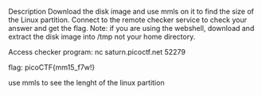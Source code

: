 Description
Download the disk image and use mmls on it to find the size of the Linux partition. Connect to the remote checker service to check your answer and get the flag.
Note: if you are using the webshell, download and extract the disk image into /tmp not your home directory.

Access checker program: nc saturn.picoctf.net 52279


flag: picoCTF{mm15_f7w!}

use mmls to see the lenght of the linux partition 

